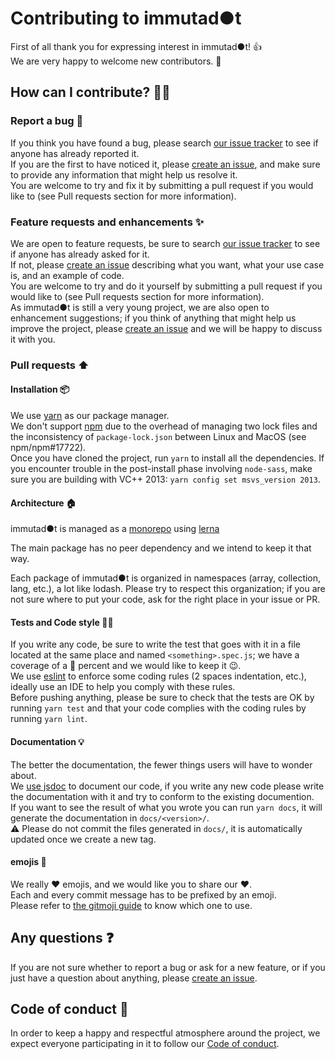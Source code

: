 # Contributing to immutad●t
First of all thank you for expressing interest in immutad●t! :+1:<br />
We are very happy to welcome new contributors. :tada:

## How can I contribute? :man_technologist:
### Report a bug :bug:
If you think you have found a bug, please search [our issue tracker][issues] to see if anyone has already reported it.<br />
If you are the first to have noticed it, please [create an issue][new_issue], and make sure to provide any information that might help us resolve it.<br />
You are welcome to try and fix it by submitting a pull request if you would like to (see Pull requests section for more information).

### Feature requests and enhancements :sparkles:
We are open to feature requests, be sure to search [our issue tracker][issues] to see if anyone has already asked for it.<br />
If not, please [create an issue][new_issue] describing what you want, what your use case is, and an example of code.<br />
You are welcome to try and do it yourself by submitting a pull request if you would like to (see Pull requests section for more information).<br />
As immutad●t is still a very young project, we are also open to enhancement suggestions; if you think of anything that might help us improve the project, please [create an issue][new_issue] and we will be happy to discuss it with you.

### Pull requests :arrow_up:
#### Installation :package:
We use [yarn](https://yarnpkg.com/) as our package manager.<br />
We don't support [npm](https://www.npmjs.com/) due to the overhead of managing two lock files and the inconsistency of `package-lock.json` between Linux and MacOS (see npm/npm#17722).<br />
Once you have cloned the project, run `yarn` to install all the dependencies.
If you encounter trouble in the post-install phase involving `node-sass`, make sure you are building with VC++ 2013: `yarn config set msvs_version 2013`.

#### Architecture :house:
immutad●t is managed as a [monorepo](https://medium.com/netscape/the-case-for-monorepos-907c1361708a) using [lerna](https://lernajs.io/)

The main package has no peer dependency and we intend to keep it that way.

Each package of immutad●t is organized in namespaces (array, collection, lang, etc.), a lot like lodash. Please try to respect this organization; if you are not sure where to put your code, ask for the right place in your issue or PR.

#### Tests and Code style :policeman:
If you write any code, be sure to write the test that goes with it in a file located at the same place and named `<something>.spec.js`; we have a coverage of a :100: percent and we would like to keep it :wink:.<br />
We use [eslint](http://eslint.org/) to enforce some coding rules (2 spaces indentation, etc.), ideally use an IDE to help you comply with these rules.<br />
Before pushing anything, please be sure to check that the tests are OK by running `yarn test` and that your code complies with the coding rules by running `yarn lint`.

#### Documentation :bulb:
The better the documentation, the fewer things users will have to wonder about.<br />
We [use jsdoc](http://usejsdoc.org/) to document our code, if you write any new code please write the documentation with it and try to conform to the existing documention.<br />
If you want to see the result of what you wrote you can run `yarn docs`, it will generate the documentation in `docs/<version>/`.<br />
:warning: Please do not commit the files generated in `docs/`, it is automatically updated once we create a new tag.

#### emojis :beers:
We really :heart: emojis, and we would like you to share our :heart:.<br />
Each and every commit message has to be prefixed by an emoji.<br />
Please refer to [the gitmoji guide](https://gitmoji.carloscuesta.me/) to know which one to use.

## Any questions :question:
If you are not sure whether to report a bug or ask for a new feature, or if you just have a question about anything, please [create an issue][new_issue].

## Code of conduct :page_facing_up:
In order to keep a happy and respectful atmosphere around the project, we expect everyone participating in it to follow our [Code of conduct](https://github.com/Zenika/immutadot/blob/master/.github/CODE_OF_CONDUCT.md).

[issues]: https://github.com/Zenika/immutadot/issues
[new_issue]: https://github.com/Zenika/immutadot/issues/new
